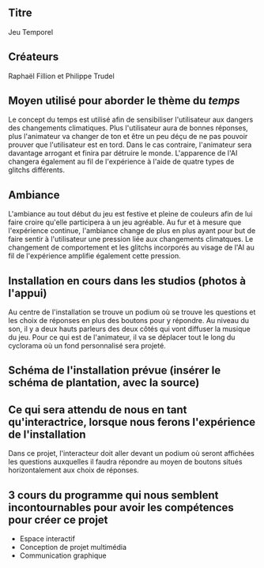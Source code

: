 ## Titre 

Jeu Temporel

## Créateurs

Raphaël Fillion et Philippe Trudel

## Moyen utilisé pour aborder le thème du *temps* 

Le concept du temps est utilisé afin de sensibiliser l'utilisateur aux dangers des changements climatiques. Plus l'utilisateur aura de bonnes réponses, plus l'animateur va changer de ton et être un peu déçu de ne pas pouvoir prouver que l'utilisateur est en tord. Dans le cas contraire, l'animateur sera davantage arrogant et finira par détruire le monde. L'apparence de l'AI changera également au fil de l'expérience à l'aide de quatre types de glitchs différents.

## Ambiance

L'ambiance au tout début du jeu est festive et pleine de couleurs afin de lui faire croire qu'elle participera à un jeu agréable. Au fur et à mesure que l'expérience continue, l'ambiance change de plus en plus ayant pour but de faire sentir à l'utilisateur une pression liée aux changements climatques. Le changement de comportement et les glitchs incorporés au visage de l'AI au fil de l'expérience amplifie également cette pression. 

## Installation en cours dans les studios (photos à l'appui)

Au centre de l'installation se trouve un podium où se trouve les questions et les choix de réponses en plus des boutons pour y répondre. Au niveau du son, il y a deux hauts parleurs des deux côtés qui vont diffuser la musique du jeu. Pour ce qui est de l'animateur, il va se déplacer tout le long du cyclorama où un fond personnalisé sera projeté.

## Schéma de l'installation prévue (insérer le schéma de plantation, avec la source)

## Ce qui sera attendu de nous en tant qu'interactrice, lorsque nous ferons l'expérience de l'installation

Dans ce projet, l'interacteur doit aller devant un podium où seront affichées les questions auxquelles il faudra répondre au moyen de boutons situés horizontalement aux choix de réponses. 

## 3 cours du programme qui nous semblent incontournables pour avoir les compétences pour créer ce projet 

 - Espace interactif
 - Conception de projet multimédia
 - Communication graphique
